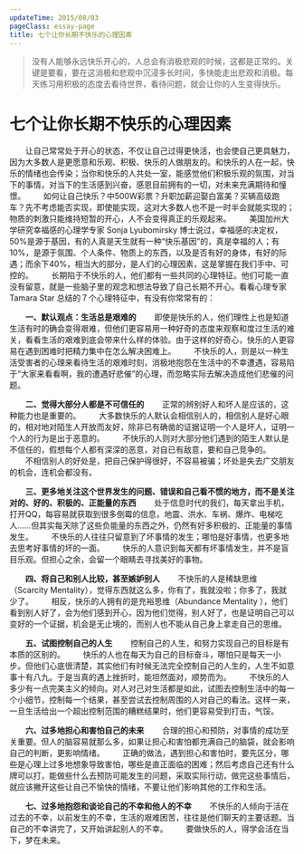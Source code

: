 ```yaml
---
updateTime: 2015/08/03
pageClass: essay-page
title: 七个让你长期不快乐的心理因素
---
```

> 没有人能够永远快乐开心的，人总会有消极悲观的时候，这都是正常的。关键是要看，要在这消极和悲观中沉浸多长时间，多快能走出悲观和消极。每天练习用积极的态度去看待世界，看待问题，就会让你的人生变得快乐。
<!-- more -->

# 七个让你长期不快乐的心理因素
　　让自己常常处于开心的状态，不仅让自己过得更快活，也会使自己更具魅力，因为大多数人是更愿意和乐观、积极、快乐的人做朋友的。和快乐的人在一起，快乐的情绪也会传染；当你和快乐的人共处一室，能感觉他们积极乐观的氛围，对当下的事情，对当下的生活感到兴奋，感恩目前拥有的一切，对未来充满期待和憧憬。
　　如何让自己快乐？中500W彩票？升职加薪迎娶白富美？买辆高级跑车？先不考虑能否实现，即使能实现，这对大多数人也不是一时半会就能实现的；物质的刺激只能维持短暂的开心，人不会变得真正的乐观起来。 
　　美国加州大学研究幸福感的心理学专家 Sonja Lyubomirsky 博士说过，幸福感的决定权，50%是源于基因，有的人真是天生就有一种“快乐基因”的，真是幸福的人；有10%，是源于氛围、个人条件、物质上的东西，以及是否有好的身体，有好的际遇；而余下40%，相当大的部分，是人们的心理因素，这是掌握在我们手中、可控的。
　　长期陷于不快乐的人，他们都有一些共同的心理特征。他们可能一直没有留意，就是一些脑子里的观念和想法导致了自己长期不开心。看看心理专家 Tamara Star 总结的７个心理特征中，有没有你常常有的：

　　**一、默认观点：生活总是艰难的**
　　即使是快乐的人，他们理性上也是知道生活有时的确会变得艰难，但他们更容易用一种好奇的态度来观察和度过生活的难关，看看生活的艰难到底会带来什么样的体验。由于这样的好奇心，快乐的人更容易在遇到困难时把精力集中在怎么解决困难上。
　　不快乐的人，则是以一种生活受害者的心理来看待生活的艰难时刻，消极地抱怨在生活中的不幸遭遇，容易陷于“大家来看看啊，我的遭遇好悲催”的心理，而忽略实际去解决造成他们悲催的问题。

　　**二、觉得大部分人都是不可信任的**
　　正常的辨别好人和坏人是应该的，这种能力也是重要的。
　　大多数快乐的人默认会相信别人的，相信别人是好心眼的，相对地对陌生人开放而友好，除非已有确凿的证据证明一个人是坏人，证明一个人的行为是出于恶意的。
　　不快乐的人则对大部分他们遇到的陌生人默认是不信任的，假想每个人都有深深的恶意，对自已有敌意，要和自己竞争的。
　　不相信别人的好处是，把自己保护得很好，不容易被骗；坏处是失去广交朋友的机会，连机会都没有。

　　**三、更多地关注这个世界发生的问题、错误和自己看不惯的地方，而不是关注对的、好的、积极的、正能量的东西**
　　处于信息时代的我们，每天拿出手机，打开QQ，每容易就获取到很多倒霉的信息，地震、洪水、车祸、爆炸、电梯吃人……但其实每天除了这些负能量的东西之外，仍然有好多积极的、正能量的事情发生。
　　不快乐的人往往只留意到了坏事情的发生；哪怕是好事情，也更多地去思考好事情的坏的一面。
　　快乐的人意识到每天都有坏事情发生，并不是盲目乐观。但担心之余，会留一个眼睛去寻找美好的事物。

　　**四、将自己和别人比较，甚至嫉妒别人**
　　不快乐的人是稀缺思维（Scarcity Mentality），觉得东西就这么多，你有了，我就没啦；你多了，我就少了。
　　相反，快乐的人拥有的是充裕思维（Abundance Mentality ），他们看到别人好了，会为他们感到开心，因为他们觉得，别人好了，也是证明自己可以变好的一个证据，机会是无止境的，而别人也不能从自己身上拿走自己的思维。

　　**五、试图控制自己的人生**
　　控制自己的人生，和努力实现自己的目标是有本质的区别的。
　　快乐的人也在每天为自己的目标奋斗，哪怕只是每天一小步。但他们心底很清楚，其实他们有时候无法完全控制自己的人生的，人生不如意事十有八九。于是当真的遇上挫折时，能坦然面对，顺势而为。
　　不快乐的人多少有一点完美主义的倾向。对人对己对生活都是如此，试图去控制生活中的每一个小细节，控制每一个结果，甚至尝试去控制周围的人对自己的看法。这样一来，一旦生活给出一个超出控制范围的糟糕结果时，他们更容易受到打击，气馁。

　　**六、过多地担心和害怕自己的未来**
　　合理的担心和预防，对事情的成功至关重要。但人的脑容易就那么多，如果让担心和害怕都充满自己的脑袋，就会影响自己的判断，更影响情绪。
　　正确的做法，遇到担心和害怕时，要先区分，哪些是心理上过多地想象导致害怕，哪些是直正面临的困难；然后考虑自己还有什么牌可以打，能做些什么去预防可能发生的问题，采取实际行动，做完这些事情后，就应该撇开这些让自己不愉快的情绪，不要让他们影响其他的工作和生活。

　　**七、过多地抱怨和谈论自己的不幸和他人的不幸**
　　不快乐的人倾向于活在过去的不幸，以前发生的不幸，生活的艰难困苦，往往是他们聊天的主要话题。当自己的不幸讲完了，又开始讲起别人的不幸。
　　要做快乐的人，得学会活在当下，梦在未来。